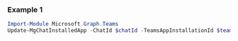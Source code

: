 ### Example 1
``` powershell
Import-Module Microsoft.Graph.Teams
Update-MgChatInstalledApp -ChatId $chatId -TeamsAppInstallationId $teamsAppInstallationId
```
